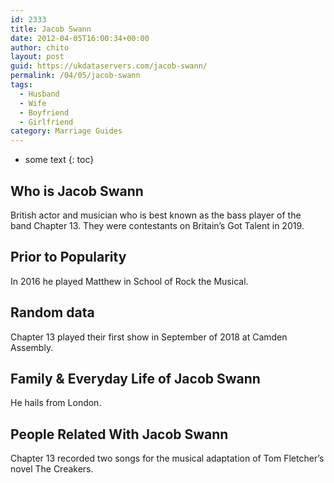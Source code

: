 ```yaml
---
id: 2333
title: Jacob Swann
date: 2012-04-05T16:00:34+00:00
author: chito
layout: post
guid: https://ukdataservers.com/jacob-swann/
permalink: /04/05/jacob-swann
tags:
  - Husband
  - Wife
  - Boyfriend
  - Girlfriend
category: Marriage Guides
---
```


* some text
{: toc}


## Who is  Jacob Swann
                  
                  
                  
British actor and musician who is best known as the bass player of the band Chapter 13. They were contestants on Britain&#8217;s Got Talent in 2019. 
                  
                
                
                
## Prior to Popularity 
                  
                  
                  
In 2016 he played Matthew in School of Rock the Musical. 
                  
                
                
                
## Random data 
                  
                  
                  
Chapter 13 played their first show in September of 2018 at Camden Assembly. 
                  
                
                
                
## Family & Everyday Life of Jacob Swann
                  
                  
                  
He hails from London.
                  
                
                
                
## People Related With  Jacob Swann
                  
                  
                  
Chapter 13 recorded two songs for the musical adaptation of Tom Fletcher&#8217;s novel The Creakers. 
                  
                
              
            
          
          
          
    
    
  
